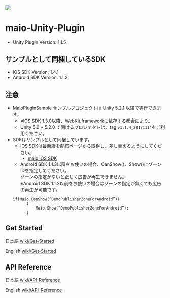 ![](https://github.com/imobile-maio/maio-iOS-SDK/blob/wiki/doc/images/logo.png)

# maio-Unity-Plugin

* Unity Plugin Version: 1.1.5

## サンプルとして同梱しているSDK

* iOS SDK Version: 1.4.1
* Android SDK Version: 1.1.2

## 注意
- MaioPluginSample サンプルプロジェクトは Unity 5.2.1 以降で実行できます。
    - ※iOS SDK 1.3.0以降、WebKit.frameworkに依存する都合により。
    - Unity 5.0 ~ 5.2.0 で開けるプロジェクトは、tag:`v1.1.4_20171114`をご利用ください。
- SDKはサンプルとして同梱しています。
    - iOS SDKは最新版を配布ページから取得し、差し替えるようにしてください。
        - [maio iOS SDK](https://github.com/imobile-maio/maio-iOS-SDK/releases)
    - Android SDK 1.1.3以降をお使いの場合、CanShow()、Show()にゾーンIDを指定してください。<br>
    ゾーンの指定がないと正しく広告が再生できません。<br>
    ※Android SDK 1.1.2以前をお使いの場合はゾーンの指定が無くても広告の再生が可能です。
    <pre><code>if(Maio.CanShow(”DemoPublisherZoneForAndroid”))
        {
            Maio.Show(”DemoPublisherZoneForAndroid”);
        }</code></pre>

## Get Started
日本語 [wiki/Get-Started](https://github.com/imobile-maio/maio-Unity-Plugin/wiki/Get-Started)

English [wiki/Get-Started](https://github.com/imobile-maio/maio-Unity-Plugin/wiki/Get-Started-(EN))

## API Reference
日本語 [wiki/API-Reference](https://github.com/imobile-maio/maio-Unity-Plugin/wiki/API-Reference)

English [wiki/API-Reference](https://github.com/imobile-maio/maio-Unity-Plugin/wiki/API-Reference-(EN))
